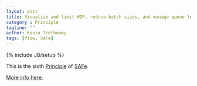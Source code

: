 ```yaml
---
layout: post
title: Visualize and limit WIP, reduce batch sizes, and manage queue lengths
category : Principle
tagline: ""
author: Kevin Trethewey
tags: [flow, SAFe]
---
```

{% include JB/setup %}

This is the sixth [Principle](/principles.html) of [SAFe](/Archetype/SAFe/).

[More info here.](http://scaledagileframework.com/visualize-and-limit-wip-reduce-batch-sizes-and-manage-queue-lengths/)